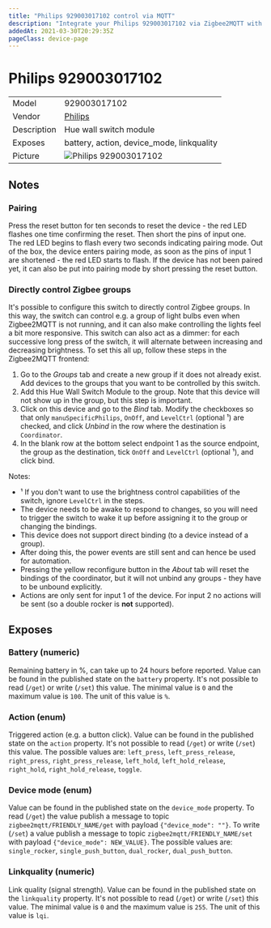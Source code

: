 ```yaml
---
title: "Philips 929003017102 control via MQTT"
description: "Integrate your Philips 929003017102 via Zigbee2MQTT with whatever smart home infrastructure you are using without the vendor's bridge or gateway."
addedAt: 2021-03-30T20:29:35Z
pageClass: device-page
---
```


<!-- !!!! -->
<!-- ATTENTION: This file is auto-generated through docgen! -->
<!-- You can only edit the "Notes"-Section between the two comment lines "Notes BEGIN" and "Notes END". -->
<!-- Do not use h1 or h2 heading within "## Notes"-Section. -->
<!-- !!!! -->

# Philips 929003017102

|     |     |
|-----|-----|
| Model | 929003017102  |
| Vendor  | [Philips](/supported-devices/#v=Philips)  |
| Description | Hue wall switch module |
| Exposes | battery, action, device_mode, linkquality |
| Picture | ![Philips 929003017102](https://www.zigbee2mqtt.io/images/devices/929003017102.jpg) |


<!-- Notes BEGIN: You can edit here. Add "## Notes" headline if not already present. -->
## Notes

### Pairing
Press the reset button for ten seconds to reset the device - the red LED flashes one time confirming the reset. Then short the pins of input one.  
The red LED begins to flash every two seconds indicating pairing mode.
Out of the box, the device enters pairing mode, as soon as the pins of input 1 are shortened - the red LED starts to flash.
If the device has not been paired yet, it can also be put into pairing mode by short pressing the reset button.

### Directly control Zigbee groups
It's possible to configure this switch to directly control Zigbee groups. In this way, the switch can control e.g. a group of light bulbs even when Zigbee2MQTT is not running, and it can also make controlling the lights feel a bit more responsive. This switch can also act as a dimmer: for each successive long press of the switch, it will alternate between increasing and decreasing brightness. To set this all up, follow these steps in the Zigbee2MQTT frontend:
1. Go to the *Groups* tab and create a new group if it does not already exist. Add devices to the groups that you want to be controlled by this switch.
1. Add this Hue Wall Switch Module to the group. Note that this device will not show up in the group, but this step is important.
1. Click on this device and go to the *Bind* tab. Modify the checkboxes so that only `manuSpecificPhilips`, `OnOff`, and `LevelCtrl` (optional ¹) are checked, and click *Unbind* in the row where the destination is `Coordinator`.
1. In the blank row at the bottom select endpoint 1 as the source endpoint, the group as the destination, tick `OnOff` and `LevelCtrl` (optional ¹), and click bind.

Notes:
- ¹ If you don't want to use the brightness control capabilities of the switch, ignore `LevelCtrl` in the steps.
- The device needs to be awake to respond to changes, so you will need to trigger the switch to wake it up before assigning it to the group or changing the bindings.
- This device does not support direct binding (to a device instead of a group).
- After doing this, the power events are still sent and can hence be used for automation.
- Pressing the yellow reconfigure button in the *About* tab will reset the bindings of the coordinator, but it will not unbind any groups - they have to be unbound explicitly.
- Actions are only sent for input 1 of the device. For input 2 no actions will be sent (so a double rocker is **not** supported).
<!-- Notes END: Do not edit below this line -->




## Exposes

### Battery (numeric)
Remaining battery in %, can take up to 24 hours before reported.
Value can be found in the published state on the `battery` property.
It's not possible to read (`/get`) or write (`/set`) this value.
The minimal value is `0` and the maximum value is `100`.
The unit of this value is `%`.

### Action (enum)
Triggered action (e.g. a button click).
Value can be found in the published state on the `action` property.
It's not possible to read (`/get`) or write (`/set`) this value.
The possible values are: `left_press`, `left_press_release`, `right_press`, `right_press_release`, `left_hold`, `left_hold_release`, `right_hold`, `right_hold_release`, `toggle`.

### Device mode (enum)
Value can be found in the published state on the `device_mode` property.
To read (`/get`) the value publish a message to topic `zigbee2mqtt/FRIENDLY_NAME/get` with payload `{"device_mode": ""}`.
To write (`/set`) a value publish a message to topic `zigbee2mqtt/FRIENDLY_NAME/set` with payload `{"device_mode": NEW_VALUE}`.
The possible values are: `single_rocker`, `single_push_button`, `dual_rocker`, `dual_push_button`.

### Linkquality (numeric)
Link quality (signal strength).
Value can be found in the published state on the `linkquality` property.
It's not possible to read (`/get`) or write (`/set`) this value.
The minimal value is `0` and the maximum value is `255`.
The unit of this value is `lqi`.

